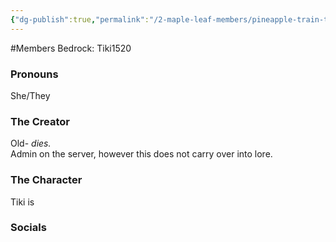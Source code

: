 ```yaml
---
{"dg-publish":true,"permalink":"/2-maple-leaf-members/pineapple-train-tiki/","created":"2024-11-25T13:30:06.466-05:00"}
---
```


#Members 
Bedrock: Tiki1520
### Pronouns 
She/They
### The Creator
Old- *dies.*   
Admin on the server, however this does not carry over into lore.
### The Character
Tiki is 
### Socials